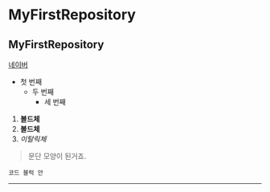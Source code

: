 # MyFirstRepository
## MyFirstRepository

[네이버](https://naver.com)

- 첫 번째
  - 두 번째
    - 세 번째
    
1. **볼드체**
2. __볼드체__
3. *이탈릭체*

>문단 모양이 된거죠.
> 

```
코드 블럭 안
```

* * *

